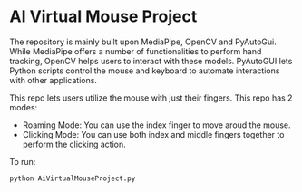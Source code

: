 # AI Virtual Mouse Project

The repository is mainly built upon MediaPipe, OpenCV and PyAutoGui. While MediaPipe offers a number of functionalities to perform hand tracking, OpenCV helps users to interact with these models. PyAutoGUI lets Python scripts control the mouse and keyboard to automate interactions with other applications.

This repo lets users utilize the mouse with just their fingers. This repo has 2 modes:
* Roaming Mode: You can use the index finger to move aroud the mouse.
* Clicking Mode: You can use both index and middle fingers together to perform the clicking action.

To run:
  ```
  python AiVirtualMouseProject.py
  ```
